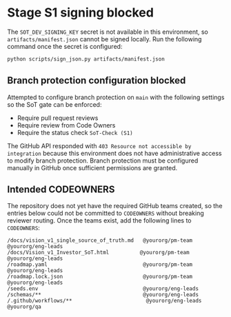 # Stage S1 signing blocked

The `SOT_DEV_SIGNING_KEY` secret is not available in this environment, so `artifacts/manifest.json` cannot be signed locally.
Run the following command once the secret is configured:

```bash
python scripts/sign_json.py artifacts/manifest.json
```

## Branch protection configuration blocked

Attempted to configure branch protection on `main` with the following settings so the SoT gate can be enforced:

* Require pull request reviews
* Require review from Code Owners
* Require the status check `SoT-Check (S1)`

The GitHub API responded with `403 Resource not accessible by integration` because this environment does not have administrative access to modify branch protection. Branch protection must be configured manually in GitHub once sufficient permissions are granted.

## Intended CODEOWNERS

The repository does not yet have the required GitHub teams created, so the entries below could not be committed to `CODEOWNERS` without breaking reviewer routing. Once the teams exist, add the following lines to `CODEOWNERS`:

```
/docs/vision_v1_single_source_of_truth.md   @yourorg/pm-team @yourorg/eng-leads
/docs/Vision_v1_Investor_SoT.html          @yourorg/pm-team @yourorg/eng-leads
/roadmap.yaml                               @yourorg/pm-team @yourorg/eng-leads
/roadmap.lock.json                          @yourorg/pm-team @yourorg/eng-leads
/seeds.env                                  @yourorg/eng-leads
/schemas/**                                 @yourorg/eng-leads
/.github/workflows/**                        @yourorg/eng-leads @yourorg/qa
```
